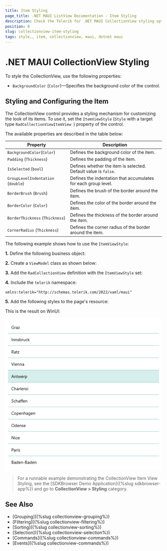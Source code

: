 ```yaml
---
title: Item Styling
page_title: .NET MAUI ListView Documentation - Item Styling
description: Check the Telerik for .NET MAUI CollectionView styling options for the Item Style.
position: 0
slug: collectionview-item-styling
tags: style,, item, collectionview, maui, dotnet maui
---
```


# .NET MAUI CollectionView Styling

To style the CollectionView, use the following properties:

* `BackgroundColor` (`Color`)&mdash;Specifies the background color of the control.

## Styling and Configuring the Item

The CollectionView control provides a styling mechanism for customizing the look of its items. To use it, set the `ItemViewStyle` (`Style` with a target type `RadCollectionViewItemView `) property of the control.

The available properties are described in the table below:

| Property | Description |
| -------- | ----------- |
| `BackgroundColor`(`Color`) | Defines the background color of the item. |
| `Padding` (`Thickness`) | Defines the padding of the item. |
| `IsSelected` (`bool`) | Defines whether the item is selected. Default value is `false`. |
| `GroupLevelIndentation` (`double`) | Defines the indentation that accumulates for each group level. |
| `BorderBrush` (`Brush`) | Defines the brush of the border around the item. |
| `BorderColor` (`Color`) | Defines the color of the border around the item. |
| `BorderThickness` (`Thickness`) | Defines the thickness of the border around the item. |
| `CornerRadius` (`Thickness`) | Defines the corner radius of the border around the item. |

The following example shows how to use the `ItemViewStyle`:

**1.** Define the following business object:

<snippet id='collectionview-datamodel' />

**2.** Create a `ViewModel` class as shown below:

<snippet id='collectionview-viewmodel' />

**3.** Add the `RadCollectionView` definition with the `ItemViewStyle` set:

<snippet id='collectionview-itemview-styling' />

**4.** Include the `telerik` namespace:

```XAML
xmlns:telerik="http://schemas.telerik.com/2022/xaml/maui" 
```

**5.** Add the following styles to the page's resource:

<snippet id='collectionview-itemview-style-resources' />

This is the result on WinUI:

![.NET MAUI CollectionView Item Style](../images/collectionview-item-style.png "Telerik .NET MAUI CollectionView")

> For a runnable example demonstrating the CollectionView Item View Styling, see the [SDKBrowser Demo Application]({%slug sdkbrowser-app%}) and go to **CollectionView > Styling** category.

## See Also

- [Grouping]({%slug collectionview-grouping%})
- [Filtering]({%slug collectionview-filtering%})
- [Sorting]({%slug collectionview-sorting%})
- [Selection]({%slug collectionview-selection%})
- [Commands]({%slug collectionview-commands%})
- [Events]({%slug collectionview-commands%})

